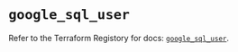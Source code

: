 # `google_sql_user`

Refer to the Terraform Registory for docs: [`google_sql_user`](https://registry.terraform.io/providers/hashicorp/google-beta/5.29.0/docs/resources/google_sql_user).
